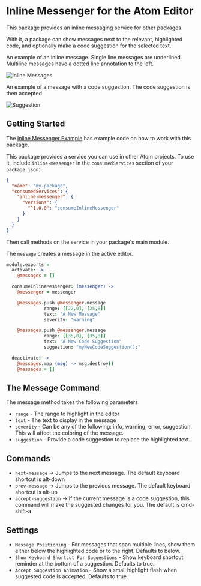 # Inline Messenger for the Atom Editor

This package provides an inline messaging service for other packages.

With it, a package can show messages next to the relevant, highlighted code,  and optionally make a code suggestion for the selected text.

An example of an inline message.  Single line messages are underlined.  Multiline messages have a dotted line annotation to the left.

![Inline Messages](https://raw.githubusercontent.com/mdgriffith/atom-inline-messenger-example/master/img/inline-message.gif?token=AC54XW-QnrhkimH6dJcK5e67awSHD7wiks5VsvjswA%3D%3D)

An example of a message with a code suggestion.  The code suggestion is then accepted

![Suggestion](https://raw.githubusercontent.com/mdgriffith/atom-inline-messenger-example/master/img/inline-suggestion.gif?token=AC54XbSnGvf4CzBU9ItmUo31uRNDewc2ks5Vsvh_wA%3D%3D)

## Getting Started

The [Inline Messenger Example](https://github.com/mdgriffith/atom-inline-messenger-example) has example code on how to work with this package.

This package provides a service you can use in other Atom projects.  To use
it, include `inline-messenger` in the `consumedServices` section of your `package.json`:

```json
{
  "name": "my-package",
  "consumedServices": {
    "inline-messenger": {
      "versions": {
        "^1.0.0": "consumeInlineMessenger"
      }
    }
  }
}
```

Then call methods on the service in your package's main module.

The `message` creates a message in the active editor.

```coffee
module.exports =
  activate: ->
    @messages = []

  consumeInlineMessenger: (messenger) ->
    @messenger = messenger

    @messages.push @messenger.message
              range: [[22,0], [25,8]]
              text: "A New Message"
              severity: "warning"

    @messages.push @messenger.message
              range: [[35,0], [35,8]]
              text: "A New Code Suggestion"
              suggestion: "myNewCodeSuggestion();"

  deactivate: ->
    @messages.map (msg) -> msg.destroy()
    @messages = []
```

## The Message Command

The message method takes the following parameters
  * `range` - The range to highlight in the editor
  * `text` - The text to display in the message
  * `severity` - Can be any of the following: info, warning, error, suggestion.  This will affect the coloring of the message.
  * `suggestion` - Provide a code suggestion to replace the highlighted text.


## Commands
  * `next-message` -> Jumps to the next message.  The default keyboard shortcut is alt-down
  * `prev-message` -> Jumps to the previous message.  The default keyboard shortcut is alt-up
  * `accept-suggestion` -> If the current message is a code suggestion, this command will make the suggested changes for you.  The default is cmd-shift-a


## Settings
  * `Message Positioning` - For messages that span multiple lines, show them either below the highlighted code or to the right.  Defaults to below.
  * `Show Keyboard Shortcut For Suggestions` - Show keyboard shortcut reminder at the bottom of a suggestion.  Defaults to true.
  * `Accept Suggestion Animation` - Show a small highlight flash when suggested code is accepted.  Defaults to true.

